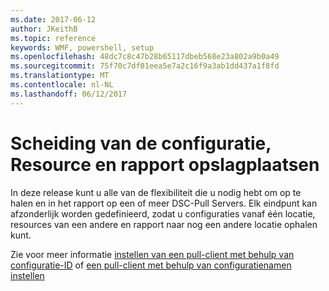 ```yaml
---
ms.date: 2017-06-12
author: JKeithB
ms.topic: reference
keywords: WMF, powershell, setup
ms.openlocfilehash: 48dc7c8c47b28b65117dbeb568e23a802a9b0a49
ms.sourcegitcommit: 75f70c7df01eea5e7a2c16f9a3ab1dd437a1f8fd
ms.translationtype: MT
ms.contentlocale: nl-NL
ms.lasthandoff: 06/12/2017
---
```

# <a name="separation-of-configuration-resource-and-report-repositories"></a>Scheiding van de configuratie, Resource en rapport opslagplaatsen

In deze release kunt u alle van de flexibiliteit die u nodig hebt om op te halen en in het rapport op een of meer DSC-Pull Servers. Elk eindpunt kan afzonderlijk worden gedefinieerd, zodat u configuraties vanaf één locatie, resources van een andere en rapport naar nog een andere locatie ophalen kunt. 

Zie voor meer informatie [instellen van een pull-client met behulp van configuratie-ID](https://msdn.microsoft.com/powershell/dsc/pullclientconfigid) of [een pull-client met behulp van configuratienamen instellen](https://msdn.microsoft.com/powershell/dsc/pullclientconfignames)

